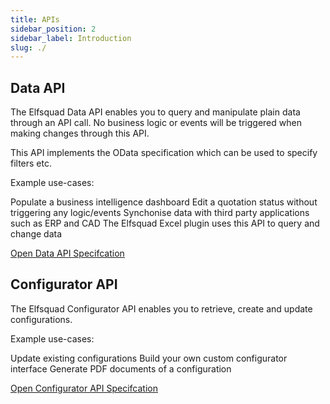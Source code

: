 ```yaml
---
title: APIs
sidebar_position: 2
sidebar_label: Introduction
slug: ./
---
```


## Data API



The Elfsquad Data API enables you to query and manipulate plain data through an API call. No business logic or events will be triggered when making changes through this API.

This API implements the OData specification which can be used to specify filters etc.

Example use-cases:

Populate a business intelligence dashboard
Edit a quotation status without triggering any logic/events
Synchonise data with third party applications such as ERP and CAD
The Elfsquad Excel plugin uses this API to query and change data

[Open Data API Specifcation](/apis/data)

## Configurator API

The Elfsquad Configurator API enables you to retrieve, create and update configurations.

Example use-cases:

Update existing configurations
Build your own custom configurator interface
Generate PDF documents of a configuration

[Open Configurator API Specifcation](/apis/configurator)

